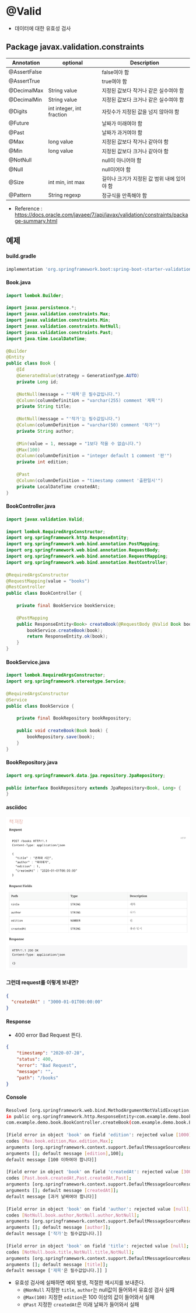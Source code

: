 # @Valid
- 데이터에 대한 유효성 검사

## Package javax.validation.constraints
Annotation | optional | Description
--- | --- | ---
@AssertFalse | | false여야 함
@AssertTrue | | true여야 함
@DecimalMax | String value | 지정된 값보다 작거나 같은 실수여야 함
@DecimalMin | String value | 지정된 값보다 크거나 같은 실수여야 함
@Digits | int integer, int fraction | 자릿수가 지정된 값을 넘지 않아야 함
@Future | | 날짜가 미래여야 함
@Past | | 날짜가 과거여야 함
@Max | long value | 지정된 값보다 작거나 같아야 함
@Min | long value | 지정된 값보다 크거나 같아야 함
@NotNull | | null이 아니어야 함
@Null | | null이어야 함
@Size | int min, int max | 길이나 크기가 지정된 값 범위 내에 있어야 함
@Pattern | String regexp | 정규식을 만족해야 함

- Reference : https://docs.oracle.com/javaee/7/api/javax/validation/constraints/package-summary.html


## 예제

#### build.gradle
```groovy
implementation 'org.springframework.boot:spring-boot-starter-validation'
```
#### Book.java
```java
import lombok.Builder;

import javax.persistence.*;
import javax.validation.constraints.Max;
import javax.validation.constraints.Min;
import javax.validation.constraints.NotNull;
import javax.validation.constraints.Past;
import java.time.LocalDateTime;

@Builder
@Entity
public class Book {
	@Id
	@GeneratedValue(strategy = GenerationType.AUTO)
	private Long id;

	@NotNull(message = "'제목'은 필수값입니다.")
	@Column(columnDefinition = "varchar(255) comment '제목'")
	private String title;

	@NotNull(message = "'작가'는 필수값입니다.")
	@Column(columnDefinition = "varchar(50) comment '작가'")
	private String author;

	@Min(value = 1, message = "1보다 작을 수 없습니다.")
	@Max(100)
	@Column(columnDefinition = "integer default 1 comment '판'")
	private int edition;

	@Past
	@Column(columnDefinition = "timestamp comment '출판일시'")
	private LocalDateTime createdAt;
}
```

#### BookController.java
```java
import javax.validation.Valid;

import lombok.RequiredArgsConstructor;
import org.springframework.http.ResponseEntity;
import org.springframework.web.bind.annotation.PostMapping;
import org.springframework.web.bind.annotation.RequestBody;
import org.springframework.web.bind.annotation.RequestMapping;
import org.springframework.web.bind.annotation.RestController;

@RequiredArgsConstructor
@RequestMapping(value = "books")
@RestController
public class BookController {

	private final BookService bookService;

	@PostMapping
	public ResponseEntity<Book> createBook(@RequestBody @Valid Book book) {
		bookService.createBook(book);
		return ResponseEntity.ok(book);
	}
}
```

#### BookService.java
```java
import lombok.RequiredArgsConstructor;
import org.springframework.stereotype.Service;

@RequiredArgsConstructor
@Service
public class BookService {

	private final BookRepository bookRepository;

	public void createBook(Book book) {
		bookRepository.save(book);
	}
}
```

#### BookRepository.java
```java
import org.springframework.data.jpa.repository.JpaRepository;

public interface BookRepository extends JpaRepository<Book, Long> {
}
```

#### asciidoc
![asciidoc](.[20200728]_@Valid_images/01_adoc.png)

#### 그런데 request를 이렇게 보내면?
```json
{
  "createdAt" : "3000-01-01T00:00:00"
}
```

#### Response
- 400 error Bad Request 뜬다.
```json
{
    "timestamp": "2020-07-28",
    "status": 400,
    "error": "Bad Request",
    "message": "",
    "path": "/books"
}
```

#### Console
```bash
Resolved [org.springframework.web.bind.MethodArgumentNotValidException: Validation failed for argument [0] 
in public org.springframework.http.ResponseEntity<com.example.demo.book.Book> 
com.example.demo.book.BookController.createBook(com.example.demo.book.Book) with 4 errors: 

[Field error in object 'book' on field 'edition': rejected value [1000]; 
codes [Max.book.edition,Max.edition,Max]; 
arguments [org.springframework.context.support.DefaultMessageSourceResolvable: codes [book.edition,edition]; 
arguments []; default message [edition],100]; 
default message [100 이하여야 합니다]]

[Field error in object 'book' on field 'createdAt': rejected value [3000-01-01T00:00]; 
codes [Past.book.createdAt,Past.createdAt,Past]; 
arguments [org.springframework.context.support.DefaultMessageSourceResolvable: codes [book.createdAt,createdAt]; 
arguments []; default message [createdAt]]; 
default message [과거 날짜여야 합니다]] 

[Field error in object 'book' on field 'author': rejected value [null]; 
codes [NotNull.book.author,NotNull.author,NotNull]; 
arguments [org.springframework.context.support.DefaultMessageSourceResolvable: codes [book.author,author]; 
arguments []; default message [author]]; 
default message ['작가'는 필수값입니다.]] 

[Field error in object 'book' on field 'title': rejected value [null]; 
codes [NotNull.book.title,NotNull.title,NotNull]; 
arguments [org.springframework.context.support.DefaultMessageSourceResolvable: codes [book.title,title]; 
arguments []; default message [title]]; 
default message ['제목'은 필수값입니다.]] ]
```
- 유효성 검사에 실패하면 예외 발생, 적절한 메시지를 보내준다.
   - `@NonNull` 지정한 `title`, `author`는 null값이 들어와서 유효성 검사 실패
   - `@Max(100)` 지정한 `edition`은 100 이상의 값이 들어와서 실패
   - `@Past` 지정한 `createdAt`은 미래 날짜가 들어와서 실패
